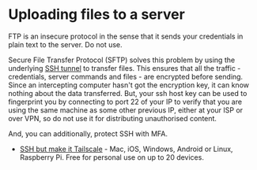 # Uploading files to a server

FTP is an insecure protocol in the sense that it sends your credentials in plain text to the server. Do not use.

Secure File Transfer Protocol (SFTP) solves this problem by using the underlying [SSH tunnel](../traffic/ssh.md) to 
transfer files. This ensures that all the traffic - credentials, server commands and files - are encrypted before 
sending. Since an intercepting computer hasn't got the encryption key, it can know nothing about the data transferred. 
But, your ssh host key can be used to fingerprint you by connecting to port 22 of your IP to verify that you are using 
the same machine as some other previous IP, either at your ISP or over VPN, so do not use it for distributing 
unauthorised content.

And, you can additionally, protect SSH with MFA.

* [SSH but make it Tailscale](https://tailscale.com/tailscale-ssh/) - Mac, iOS, Windows, Android or Linux, Raspberry Pi. Free for personal use on up to 20 devices.



